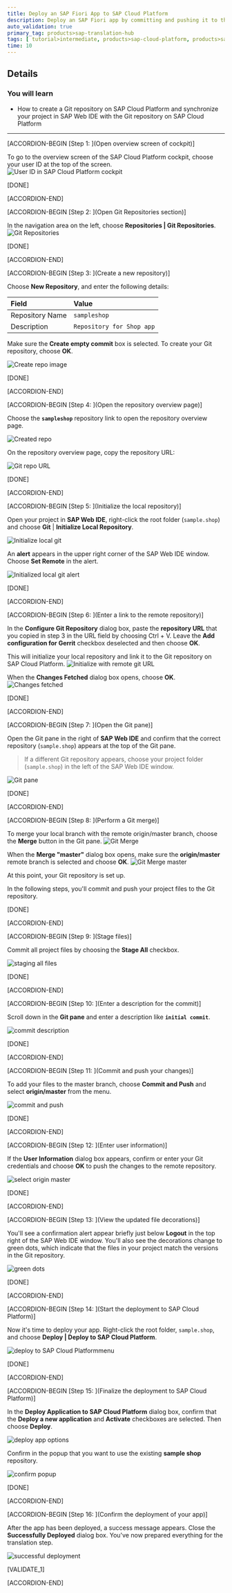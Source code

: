 ```yaml
---
title: Deploy an SAP Fiori App to SAP Cloud Platform
description: Deploy an SAP Fiori app by committing and pushing it to the Git repository in your account on SAP Cloud Platform.
auto_validation: true
primary_tag: products>sap-translation-hub
tags: [ tutorial>intermediate, products>sap-cloud-platform, products>sap-web-ide, products>sap-translation-hub ]
time: 10
---
```


## Details
### You will learn  
  - How to create a Git repository on SAP Cloud Platform and synchronize your project in SAP Web IDE with the Git repository on SAP Cloud Platform

---

[ACCORDION-BEGIN [Step 1: ](Open overview screen of cockpit)]

To go to the overview screen of the SAP Cloud Platform cockpit, choose your user ID at the top of the screen.
![User ID in SAP Cloud Platform cockpit](sth-deploy-fiori-app-account-overview.png)

[DONE]

[ACCORDION-END]

[ACCORDION-BEGIN [Step 2: ](Open Git Repositories section)]

In the navigation area on the left, choose **Repositories | Git Repositories**.
![Git Repositories](sth-open-git-repository.png)

[DONE]

[ACCORDION-END]

[ACCORDION-BEGIN [Step 3: ](Create a new repository)]

Choose **New Repository**, and enter the following details:

Field             | Value
:---------------- | :----------------
Repository Name   | `sampleshop`
Description       | `Repository for Shop app`

Make sure the **Create empty commit** box is selected.
To create your Git repository, choose **OK**.

![Create repo image](sth-create-new-repository.png)

[DONE]

[ACCORDION-END]

[ACCORDION-BEGIN [Step 4: ](Open the repository overview page)]

Choose the **`sampleshop`** repository link to open the repository overview page.

![Created repo](sth-open-repo.png)

On the repository overview page, copy the repository URL:

![Git repo URL](sth-copy-URL.png)

[DONE]

[ACCORDION-END]

[ACCORDION-BEGIN [Step 5: ](Initialize the local repository)]

Open your project in **SAP Web IDE**, right-click the root folder (`sample.shop`) and choose **Git** | **Initialize Local Repository**.

![Initialize local git](sth-initialize-git.png)

An **alert** appears in the upper right corner of the SAP Web IDE window.
Choose **Set Remote** in the alert.

![Initialized local git alert](sth-set-remote.png)

[DONE]

[ACCORDION-END]

[ACCORDION-BEGIN [Step 6: ](Enter a link to the remote repository)]

In the **Configure Git Repository** dialog box, paste the **repository URL** that you copied in step 3 in the URL field by choosing Ctrl + V. Leave the **Add configuration for Gerrit** checkbox deselected and then choose **OK**.

This will initialize your local repository and link it to the Git repository on SAP Cloud Platform.
![Initialize with remote git URL](sth-link-remote-repository.png)

When the **Changes Fetched** dialog box opens, choose **OK**.
![Changes fetched](sth-change-fetches.png)

[DONE]

[ACCORDION-END]

[ACCORDION-BEGIN [Step 7: ](Open the Git pane)]

Open the Git pane in the right of **SAP Web IDE** and confirm that the correct repository (`sample.shop`) appears at the top of the Git pane.

> If a different Git repository appears, choose your project folder (`sample.shop`) in the left of the SAP Web IDE window.

![Git pane](sth-git.png)

[DONE]

[ACCORDION-END]

[ACCORDION-BEGIN [Step 8: ](Perform a Git merge)]

To merge your local branch with the remote origin/master branch, choose the **Merge** button in the Git pane.
![Git Merge](sth-merge.png)

When the **Merge "master"** dialog box opens, make sure the **origin/master** remote branch is selected and choose **OK**.
![Git Merge master](sth-merge-2.png)

At this point, your Git repository is set up.

In the following steps, you'll commit and push your project files to the Git repository.

[DONE]

[ACCORDION-END]

[ACCORDION-BEGIN [Step 9: ](Stage files)]

Commit all project files by choosing the **Stage All** checkbox.

![staging all files](sth-stage.png)

[DONE]

[ACCORDION-END]

[ACCORDION-BEGIN [Step 10: ](Enter a description for the commit)]

Scroll down in the **Git pane** and enter a description like **`initial commit`**.

![commit description](sth-commit.png)

[DONE]

[ACCORDION-END]

[ACCORDION-BEGIN [Step 11: ](Commit and push your changes)]

To add your files to the master branch, choose **Commit and Push** and select **origin/master** from the menu.

![commit and push](sth-master.png)

[DONE]

[ACCORDION-END]

[ACCORDION-BEGIN [Step 12: ](Enter user information)]

 If the **User Information** dialog box appears, confirm or enter your Git credentials and choose **OK** to push the changes to the remote repository.

![select origin master](sth-user.png)

[DONE]

[ACCORDION-END]

[ACCORDION-BEGIN [Step 13: ](View the updated file decorations)]

You'll see a confirmation alert appear briefly just below **Logout** in the top right of the SAP Web IDE window.
You'll also see the decorations change to green dots, which indicate that the files in your project match the versions in the Git repository.

![green dots](sth-green.png)

[DONE]

[ACCORDION-END]

[ACCORDION-BEGIN [Step 14: ](Start the deployment to SAP Cloud Platform)]

Now it's time to deploy your app.
Right-click the root folder, `sample.shop`, and choose **Deploy | Deploy to SAP Cloud Platform**.

![deploy to SAP Cloud Platformmenu](sth-deploy.png)

[DONE]

[ACCORDION-END]

[ACCORDION-BEGIN [Step 15: ](Finalize the deployment to SAP Cloud Platform)]

In the **Deploy Application to SAP Cloud Platform** dialog box, confirm that the **Deploy a new application** and **Activate** checkboxes are selected. Then choose **Deploy**.

![deploy app options](sth-deploy-popup.png)

Confirm in the popup that you want to use the existing **sample shop** repository.

![confirm popup](sth-1.png)

[DONE]

[ACCORDION-END]

[ACCORDION-BEGIN [Step 16: ](Confirm the deployment of your app)]

After the app has been deployed, a success message appears. Close the **Successfully Deployed** dialog box.
You've now prepared everything for the translation step.

![successful deployment](sth-open-app.png)

[VALIDATE_1]

[ACCORDION-END]
